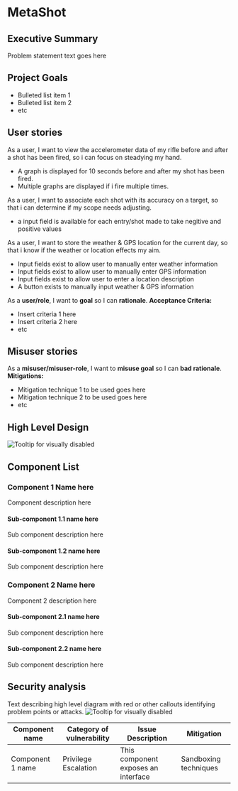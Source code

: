 # MetaShot

## Executive Summary
Problem statement text goes here

## Project Goals
* Bulleted list item 1
* Bulleted list item 2
* etc

## User stories
As a user, I want to view the accelerometer data of my rifle before and after a shot has been fired, so i can focus on steadying my hand.
* A graph is displayed for 10 seconds before and after my shot has been fired.
* Multiple graphs are displayed if i fire multiple times.

As a user, I want to associate each shot with its accuracy on a target, so that i can determine if my scope needs adjusting.
* a input field is available for each entry/shot made to take negitive and positive values

As a user, I want to store the weather & GPS location for the current day, so that i know if the weather or location effects my aim.
* Input fields exist to allow user to manually enter weather information
* Input fields exist to allow user to manually enter GPS information
* Input fields exist to allow user to enter a location description
* A button exists to manually input weather & GPS information


As a **user/role**, I want to **goal** so I can **rationale**.
**Acceptance Criteria:**
* Insert criteria 1 here
* Insert criteria 2 here
* etc

## Misuser stories
As a **misuser/misuser-role**, I want to **misuse goal** so I can **bad rationale**.
**Mitigations:**
* Mitigation technique 1 to be used goes here
* Mitigation technique 2 to be used goes here
* etc

## High Level Design
![Tooltip for visually disabled](./path-to-image-file.imgextension)

## Component List
### Component 1 Name here
Component description here

#### Sub-component 1.1 name here
Sub component description here

#### Sub-component 1.2 name here
Sub component description here

### Component 2 Name here
Component 2 description here

#### Sub-component 2.1 name here
Sub component description here

#### Sub-component 2.2 name here
Sub component description here

## Security analysis
Text describing high level diagram with red or other callouts identifying problem points or attacks.
![Tooltip for visually disabled](./path-to-image-file.imgextension)

| Component name | Category of vulnerability | Issue Description | Mitigation |
|----------------|---------------------------|-------------------|------------|
| Component 1 name | Privilege Escalation | This component exposes an interface | Sandboxing techniques|
